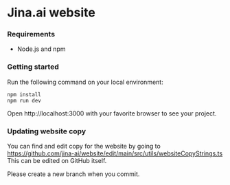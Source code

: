 # Jina.ai website

### Requirements

- Node.js and npm

### Getting started

Run the following command on your local environment:

```
npm install
npm run dev
```

Open http://localhost:3000 with your favorite browser to see your project.

### Updating website copy

You can find and edit copy for the website by going to https://github.com/jina-ai/website/edit/main/src/utils/websiteCopyStrings.ts
This can be edited on GitHub itself.

Please create a new branch when you commit.
